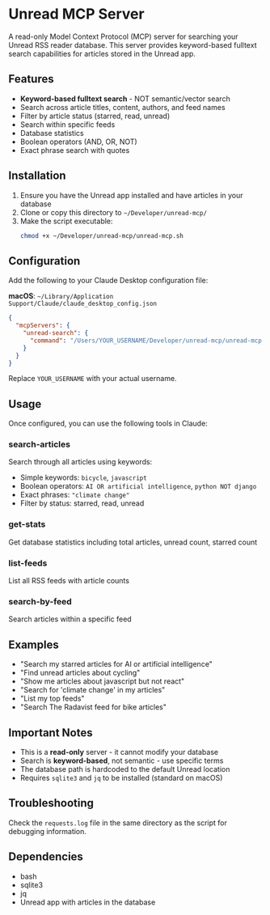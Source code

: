 # Unread MCP Server

A read-only Model Context Protocol (MCP) server for searching your Unread RSS reader database. This server provides keyword-based fulltext search capabilities for articles stored in the Unread app.

## Features

- **Keyword-based fulltext search** - NOT semantic/vector search
- Search across article titles, content, authors, and feed names
- Filter by article status (starred, read, unread)
- Search within specific feeds
- Database statistics
- Boolean operators (AND, OR, NOT)
- Exact phrase search with quotes

## Installation

1. Ensure you have the Unread app installed and have articles in your database
2. Clone or copy this directory to `~/Developer/unread-mcp/`
3. Make the script executable:
   ```bash
   chmod +x ~/Developer/unread-mcp/unread-mcp.sh
   ```

## Configuration

Add the following to your Claude Desktop configuration file:

**macOS**: `~/Library/Application Support/Claude/claude_desktop_config.json`

```json
{
  "mcpServers": {
    "unread-search": {
      "command": "/Users/YOUR_USERNAME/Developer/unread-mcp/unread-mcp.sh"
    }
  }
}
```

Replace `YOUR_USERNAME` with your actual username.

## Usage

Once configured, you can use the following tools in Claude:

### search-articles
Search through all articles using keywords:
- Simple keywords: `bicycle`, `javascript`
- Boolean operators: `AI OR artificial intelligence`, `python NOT django`
- Exact phrases: `"climate change"`
- Filter by status: starred, read, unread

### get-stats
Get database statistics including total articles, unread count, starred count

### list-feeds
List all RSS feeds with article counts

### search-by-feed
Search articles within a specific feed

## Examples

- "Search my starred articles for AI or artificial intelligence"
- "Find unread articles about cycling"
- "Show me articles about javascript but not react"
- "Search for 'climate change' in my articles"
- "List my top feeds"
- "Search The Radavist feed for bike articles"

## Important Notes

- This is a **read-only** server - it cannot modify your database
- Search is **keyword-based**, not semantic - use specific terms
- The database path is hardcoded to the default Unread location
- Requires `sqlite3` and `jq` to be installed (standard on macOS)

## Troubleshooting

Check the `requests.log` file in the same directory as the script for debugging information.

## Dependencies

- bash
- sqlite3
- jq
- Unread app with articles in the database